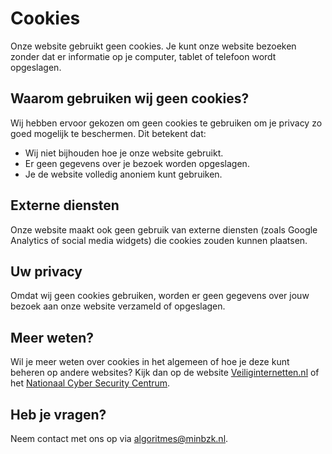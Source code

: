 # Cookies
Onze website gebruikt geen cookies. Je kunt onze website bezoeken zonder dat er informatie op je computer, tablet of telefoon wordt opgeslagen.

## Waarom gebruiken wij geen cookies?
Wij hebben ervoor gekozen om geen cookies te gebruiken om je privacy zo goed mogelijk te beschermen. Dit betekent dat:

- Wij niet bijhouden hoe je onze website gebruikt.
- Er geen gegevens over je bezoek worden opgeslagen.
- Je de website volledig anoniem kunt gebruiken.

## Externe diensten
Onze website maakt ook geen gebruik van externe diensten (zoals Google Analytics of social media widgets) die cookies zouden kunnen plaatsen.

## Uw privacy
Omdat wij geen cookies gebruiken, worden er geen gegevens over jouw bezoek aan onze website verzameld of opgeslagen.

## Meer weten?
Wil je meer weten over cookies in het algemeen of hoe je deze kunt beheren op andere websites? Kijk dan op de website [Veiliginternetten.nl](https://www.veiliginternetten.nl/) of het [Nationaal Cyber Security Centrum](https://www.ncsc.nl/).

## Heb je vragen?
Neem contact met ons op via [algoritmes@minbzk.nl](mailto:algoritmes@minbzk.nl).